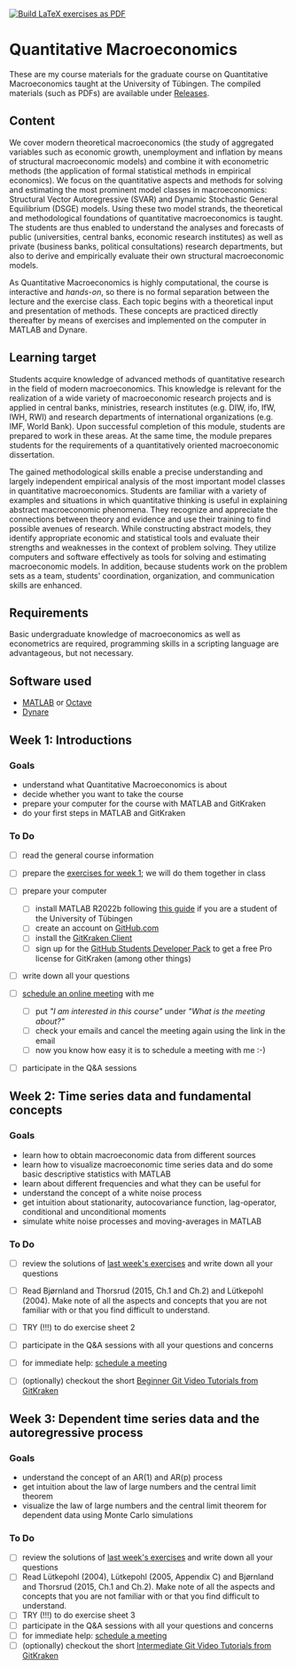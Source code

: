 [![Build LaTeX exercises as PDF](https://github.com/wmutschl/Quantitative-Macroeconomics/actions/workflows/latex-exercises.yml/badge.svg)](https://github.com/wmutschl/Quantitative-Macroeconomics/actions/workflows/latex-exercises.yml)

# Quantitative Macroeconomics
These are my course materials for the graduate course on Quantitative Macroeconomics taught at the University of Tübingen.
The compiled materials (such as PDFs) are available under [Releases](https://github.com/wmutschl/Quantitative-Macroeconomics/releases).
## Content
We cover modern theoretical macroeconomics (the study of aggregated variables such as economic growth, unemployment and inflation by means of structural macroeconomic models) and combine it with econometric methods (the application of formal statistical methods in empirical economics). We focus on the quantitative aspects and methods for solving and estimating the most prominent model classes in macroeconomics: Structural Vector Autoregressive (SVAR) and Dynamic Stochastic General Equilibrium (DSGE) models. Using these two model strands, the theoretical and methodological foundations of quantitative macroeconomics is taught. The students are thus enabled to understand the analyses and forecasts of public (universities, central banks, economic research institutes) as well as private (business banks, political consultations) research departments, but also to derive and empirically evaluate their own structural macroeconomic models.

As Quantitative Macroeconomics is highly computational, the course is interactive and *hands-on*, so there is no formal separation between the lecture and the exercise class. Each topic begins with a theoretical input and presentation of methods. These concepts are practiced directly thereafter by means of exercises and implemented on the computer in MATLAB and Dynare.

## Learning target
Students acquire knowledge of advanced methods of quantitative research in the field of modern macroeconomics. This knowledge is relevant for the realization of a wide variety of macroeconomic research projects and is applied in central banks, ministries, research institutes (e.g. DIW, ifo, IfW, IWH, RWI) and research departments of international organizations (e.g. IMF, World Bank). Upon successful completion of this module, students are prepared to work in these areas. At the same time, the module prepares students for the requirements of a quantitatively oriented macroeconomic dissertation.

The gained methodological skills enable a precise understanding and largely independent empirical analysis of the most important model classes in quantitative macroeconomics. Students are familiar with a variety of examples and situations in which quantitative thinking is useful in explaining abstract macroeconomic phenomena. They recognize and appreciate the connections between theory and evidence and use their training to find possible avenues of research. While constructing abstract models, they identify appropriate economic and statistical tools and evaluate their strengths and weaknesses in the context of problem solving. They utilize computers and software effectively as tools for solving and estimating macroeconomic models. In addition, because students work on the problem sets as a team, students' coordination, organization, and communication skills are enhanced.

## Requirements
Basic undergraduate knowledge of macroeconomics as well as econometrics are required, programming skills in a scripting language are advantageous, but not necessary.

## Software used
- [MATLAB](https://mathworks.com) or [Octave](https://octave.org)
- [Dynare](https://www.dynare.org)


## Week 1: Introductions

### Goals

- understand what Quantitative Macroeconomics is about
- decide whether you want to take the course
- prepare your computer for the course with MATLAB and GitKraken
- do your first steps in MATLAB and GitKraken

### To Do

- [ ] read the general course information
- [ ] prepare the [exercises for week 1](https://github.com/wmutschl/Quantitative-Macroeconomics/releases/latest/download/week_1.pdf); we will do them together in class
- [ ] prepare your computer
  - [ ] install MATLAB R2022b following [this guide](https://uni-tuebingen.de/einrichtungen/zentrum-fuer-datenverarbeitung/dienstleistungen/clientdienste/software/matlab-einzelplatzlizenz/) if you are a student of the University of Tübingen
  - [ ] create an account on [GitHub.com](https://github.com/signup)
  - [ ] install the [GitKraken Client](https://gitkraken.com/download)
  - [ ] sign up for the [GitHub Students Developer Pack](https://education.github.com/pack) to get a free Pro license for GitKraken (among other things)
- [ ] write down all your questions
- [ ] [schedule an online meeting](https://schedule.mutschler.eu) with me
  - [ ] put *"I am interested in this course"* under *"What is the meeting about?"*
  - [ ] check your emails and cancel the meeting again using the link in the email
  - [ ] now you know how easy it is to schedule a meeting with me :-)
- [ ] participate in the Q&A sessions


## Week 2: Time series data and fundamental concepts

### Goals

- learn how to obtain macroeconomic data from different sources
- learn how to visualize macroeconomic time series data and do some basic descriptive statistics with MATLAB
- learn about different frequencies and what they can be useful for
- understand the concept of a white noise process
- get intuition about stationarity, autocovariance function, lag-operator, conditional and unconditional moments
- simulate white noise processes and moving-averages in MATLAB

### To Do

- [ ] review the solutions of [last week's exercises](https://github.com/wmutschl/Quantitative-Macroeconomics/releases/latest/download/week_1.pdf) and write down all your questions
- [ ] Read Bjørnland and Thorsrud (2015, Ch.1 and Ch.2) and Lütkepohl (2004). Make note of all the aspects and concepts that you are not familiar with or that you find difficult to understand.
- [ ] TRY (!!!) to do exercise sheet 2
- [ ] participate in the Q&A sessions with all your questions and concerns
- [ ] for immediate help: [schedule a meeting](https://schedule.mutschler.eu)
- [ ] (optionally) checkout the short [Beginner Git Video Tutorials from GitKraken](https://www.gitkraken.com/learn/git/tutorials#beginner)


## Week 3: Dependent time series data and the autoregressive process

### Goals

- understand the concept of an AR(1) and AR(p) process
- get intuition about the law of large numbers and the central limit theorem
- visualize the law of large numbers and the central limit theorem for dependent data using Monte Carlo simulations


### To Do

- [ ] review the solutions of [last week's exercises](https://github.com/wmutschl/Quantitative-Macroeconomics/releases/latest/download/week_2.pdf) and write down all your questions
- [ ] Read Lütkepohl (2004), Lütkepohl (2005, Appendix C) and Bjørnland and Thorsrud (2015, Ch.1 and Ch.2). Make note of all the aspects and concepts that you are not familiar with or that you find difficult to understand.
- [ ] TRY (!!!) to do exercise sheet 3
- [ ] participate in the Q&A sessions with all your questions and concerns
- [ ] for immediate help: [schedule a meeting](https://schedule.mutschler.eu)
- [ ] (optionally) checkout the short [Intermediate Git Video Tutorials from GitKraken](https://www.gitkraken.com/learn/git/tutorials#intermediate)